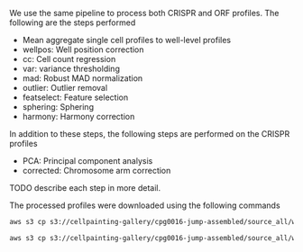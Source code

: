 We use the same pipeline to process both CRISPR and ORF profiles. The following are the steps performed

- Mean aggregate single cell profiles to well-level profiles
- wellpos: Well position correction
- cc: Cell count regression
- var: variance thresholding
- mad: Robust MAD normalization
- outlier: Outlier removal
- featselect: Feature selection
- sphering: Sphering
- harmony: Harmony correction

In addition to these steps, the following steps are performed on the CRISPR profiles
- PCA: Principal component analysis
- corrected: Chromosome arm correction

TODO describe each step in more detail.

The processed profiles were downloaded using the following commands

```bash
aws s3 cp s3://cellpainting-gallery/cpg0016-jump-assembled/source_all/workspace/profiles/jump-profiling-recipe_2024_a917fa7/ORF/profiles_wellpos_cc_var_mad_outlier_featselect_sphering_harmony/profiles_wellpos_cc_var_mad_outlier_featselect_sphering_harmony.parquet ../profiles/

aws s3 cp s3://cellpainting-gallery/cpg0016-jump-assembled/source_all/workspace/profiles/jump-profiling-recipe_2024_a917fa7/CRISPR/profiles_wellpos_cc_var_mad_outlier_featselect_sphering_harmony_PCA_corrected/profiles_wellpos_cc_var_mad_outlier_featselect_sphering_harmony_PCA_corrected.parquet ../profiles/
```
